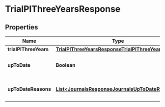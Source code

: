 

# TrialPlThreeYearsResponse


## Properties

Name | Type | Description | Notes
------------ | ------------- | ------------- | -------------
**trialPlThreeYears** | [**TrialPlThreeYearsResponseTrialPlThreeYears**](TrialPlThreeYearsResponseTrialPlThreeYears.md) |  | 
**upToDate** | **Boolean** | 集計結果が最新かどうか | 
**upToDateReasons** | [**List&lt;JournalsResponseJournalsUpToDateReasons&gt;**](JournalsResponseJournalsUpToDateReasons.md) | 集計が最新でない場合の要因情報 |  [optional]



